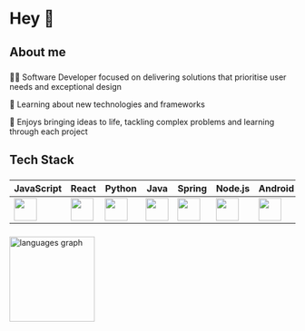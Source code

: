 <h1 align="left">Hey 👋</h1>


###

<h2 align="left">About me</h2>

###

<p align="left">👨‍💻 Software Developer focused on delivering solutions that prioritise user needs and exceptional design<br><p><p/>🎨 Learning about new technologies and frameworks<br><p><p/>💭 Enjoys bringing ideas to life, tackling complex problems and learning through each project</p>

###

<h2 align="left">Tech Stack</h2>

###

| JavaScript | React | Python | Java | Spring | Node.js | Android | Figma | Canva |
|------------|-------|--------|------|--------|---------|---------|-------|-------|
| <img src="https://cdn.jsdelivr.net/gh/devicons/devicon/icons/javascript/javascript-original.svg" height="40"/> | <img src="https://cdn.jsdelivr.net/gh/devicons/devicon/icons/react/react-original.svg" height="40"/> | <img src="https://cdn.jsdelivr.net/gh/devicons/devicon/icons/python/python-original.svg" height="40"/> | <img src="https://cdn.jsdelivr.net/gh/devicons/devicon/icons/java/java-original.svg" height="40"/> | <img src="https://cdn.jsdelivr.net/gh/devicons/devicon/icons/spring/spring-original.svg" height="40"/> | <img src="https://cdn.jsdelivr.net/gh/devicons/devicon/icons/nodejs/nodejs-original.svg" height="40"/> | <img src="https://cdn.jsdelivr.net/gh/devicons/devicon/icons/android/android-original.svg" height="40"/> | <img src="https://cdn.jsdelivr.net/gh/devicons/devicon/icons/figma/figma-original.svg" height="40"/> | <img src="https://cdn.jsdelivr.net/gh/devicons/devicon/icons/canva/canva-original.svg" height="40"/> |


###

<div align="left-centre">
  <img src="https://github-readme-stats.vercel.app/api/top-langs?username=meghd9&locale=en&hide_title=false&layout=compact&card_width=320&langs_count=5&theme=default&hide_border=false&order=2" height="150" alt="languages graph"  />
</div>

###
